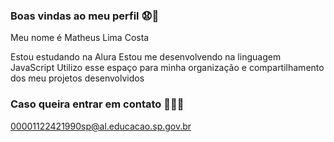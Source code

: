 ### Boas vindas ao meu perfil 😧🥖
Meu nome é Matheus Lima Costa

Estou estudando na Alura
Estou me desenvolvendo na linguagem JavaScript
Utilizo esse espaço para minha organização e compartilhamento dos meu projetos desenvolvidos

### Caso queira entrar em contato 👨‍🦲🙂

00001122421990sp@al.educacao.sp.gov.br
